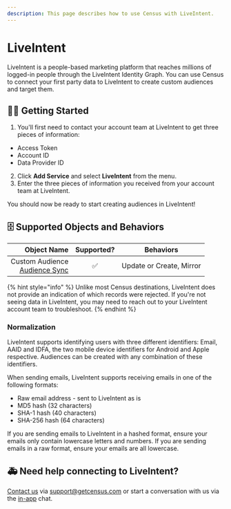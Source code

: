 ```yaml
---
description: This page describes how to use Census with LiveIntent.
---
```


# LiveIntent

LiveIntent is a people-based marketing platform that reaches millions of logged-in people through the LiveIntent Identity Graph. You can use Census to connect your first party data to LiveIntent to create custom audiences and target them.

## 🏃‍♀️ Getting Started

1. You'll first need to contact your account team at LiveIntent to get three pieces of information:
  - Access Token
  - Account ID
  - Data Provider ID
2. Click **Add Service** and select **LiveIntent** from the menu.
3. Enter the three pieces of information you received from your account team at LiveIntent.

You should now be ready to start creating audiences in LiveIntent!

## 🗄 Supported Objects and Behaviors

| **Object Name** | **Supported?** | **Behaviors**  |
| --------------: | :------------: | :------------: |
| Custom Audience<br> [Audience Sync](https://docs.getcensus.com/basics/core-concept/audience-syncs) |        ✅      | Update or Create, Mirror |

{% hint style="info" %}
Unlike most Census destinations, LiveIntent does not provide an indication of which records were rejected. If you're not seeing data in LiveIntent, you may need to reach out to your LiveIntent account team to troubleshoot.
{% endhint %}

### Normalization

LiveIntent supports identifying users with three different identifiers: Email, AAID and IDFA, the two mobile device identifiers for Android and Apple respective. Audiences can be created with any combination of these identifiers.

When sending emails, LiveIntent supports receiving emails in one of the following formats:
- Raw email address - sent to LiveIntent as is
- MD5 hash (32 characters)
- SHA-1 hash (40 characters)
- SHA-256 hash (64 characters)

If you are sending emails to LiveIntent in a hashed format, ensure your emails only contain lowercase letters and numbers. If you are sending emails in a raw format, ensure your emails are all lowercase.

## 🚑 Need help connecting to LiveIntent?

[Contact us](mailto:support@getcensus.com) via support@getcensus.com or start a conversation with us via the [in-app](https://app.getcensus.com) chat.
